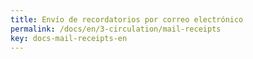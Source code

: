 ```yaml
---
title: Envío de recordatorios por correo electrónico
permalink: /docs/en/3-circulation/mail-receipts
key: docs-mail-receipts-en
---
```

